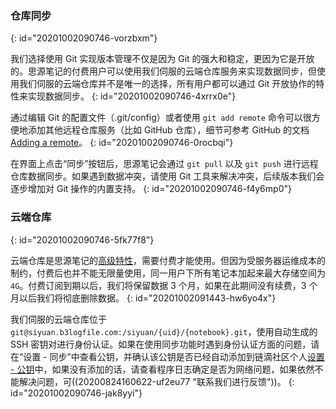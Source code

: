 ### 仓库同步
{: id="20201002090746-vorzbxm"}

我们选择使用 Git 实现版本管理不仅是因为 Git 的强大和稳定，更因为它是开放的。思源笔记的付费用户可以使用我们伺服的云端仓库服务来实现数据同步，但使用我们伺服的云端仓库并不是唯一的选择，所有用户都可以通过 Git 开放协作的特性来实现数据同步。
{: id="20201002090746-4xrrx0e"}

通过编辑 Git 的配置文件（.git/config）或者使用 `git add remote` 命令可以很方便地添加其他远程仓库服务（比如 GitHub 仓库），细节可参考 GitHub 的文档 [Adding a remote](https://docs.github.com/en/free-pro-team@latest/github/using-git/adding-a-remote)。
{: id="20201002090746-0rocbqi"}

在界面上点击“同步”按钮后，思源笔记会通过 `git pull` 以及 `git push` 进行远程仓库数据同步。如果遇到数据冲突，请使用 Git 工具来解决冲突，后续版本我们会逐步增加对 Git 操作的内置支持。
{: id="20201002090746-f4y6mp0"}

### 云端仓库
{: id="20201002090746-5fk77f8"}

云端仓库是思源笔记的[高级特性](https://github.com/siyuan-note/siyuan/projects/1)，需要付费才能使用。但因为受服务器运维成本的制约，付费后也并不能无限量使用，同一用户下所有笔记本加起来最大存储空间为 `4G`。付费订阅到期以后，我们将保留数据 3 个月，如果在此期间没有续费，3 个月以后我们将彻底删除数据。
{: id="20201002091443-hw6yo4x"}

我们伺服的云端仓库位于 `git@siyuan.b3logfile.com:/siyuan/{uid}/{notebook}.git`，使用自动生成的 SSH 密钥对进行身份认证。如果在使用同步功能时遇到身份认证方面的问题，请在“设置 - 同步”中查看公钥，并确认该公钥是否已经自动添加到链滴社区个人[设置 - 公钥](https://ld246.com/settings/key)中，如果没有添加的话，请查看程序日志确定是否为网络问题，如果依然不能解决问题，可((20200824160622-uf2eu77 "联系我们进行反馈"))。
{: id="20201002090746-jak8yyi"}
